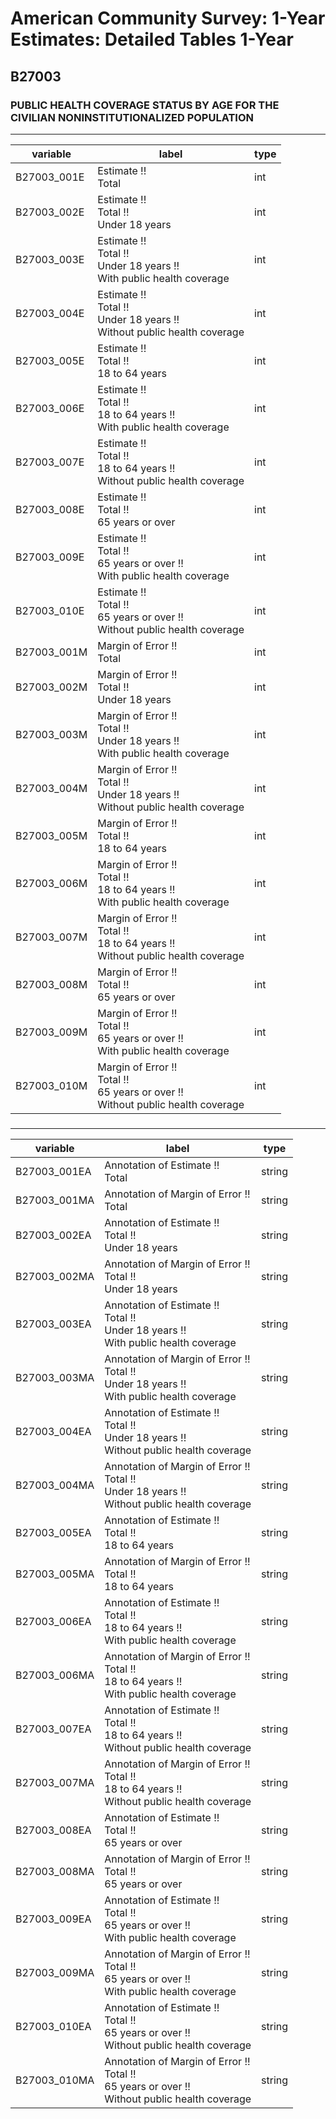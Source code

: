 # American Community Survey: 1-Year Estimates: Detailed Tables 1-Year

## B27003

### PUBLIC HEALTH COVERAGE STATUS BY AGE FOR THE CIVILIAN NONINSTITUTIONALIZED POPULATION

___

| variable | label | type |
| ----- | ----- | ----- |
| B27003_001E | Estimate !!<br>Total | int |
| B27003_002E | Estimate !!<br>Total !!<br>Under 18 years | int |
| B27003_003E | Estimate !!<br>Total !!<br>Under 18 years !!<br>With public health coverage | int |
| B27003_004E | Estimate !!<br>Total !!<br>Under 18 years !!<br>Without public health coverage | int |
| B27003_005E | Estimate !!<br>Total !!<br>18 to 64 years | int |
| B27003_006E | Estimate !!<br>Total !!<br>18 to 64 years !!<br>With public health coverage | int |
| B27003_007E | Estimate !!<br>Total !!<br>18 to 64 years !!<br>Without public health coverage | int |
| B27003_008E | Estimate !!<br>Total !!<br>65 years or over | int |
| B27003_009E | Estimate !!<br>Total !!<br>65 years or over !!<br>With public health coverage | int |
| B27003_010E | Estimate !!<br>Total !!<br>65 years or over !!<br>Without public health coverage | int |
| B27003_001M | Margin of Error !!<br>Total | int |
| B27003_002M | Margin of Error !!<br>Total !!<br>Under 18 years | int |
| B27003_003M | Margin of Error !!<br>Total !!<br>Under 18 years !!<br>With public health coverage | int |
| B27003_004M | Margin of Error !!<br>Total !!<br>Under 18 years !!<br>Without public health coverage | int |
| B27003_005M | Margin of Error !!<br>Total !!<br>18 to 64 years | int |
| B27003_006M | Margin of Error !!<br>Total !!<br>18 to 64 years !!<br>With public health coverage | int |
| B27003_007M | Margin of Error !!<br>Total !!<br>18 to 64 years !!<br>Without public health coverage | int |
| B27003_008M | Margin of Error !!<br>Total !!<br>65 years or over | int |
| B27003_009M | Margin of Error !!<br>Total !!<br>65 years or over !!<br>With public health coverage | int |
| B27003_010M | Margin of Error !!<br>Total !!<br>65 years or over !!<br>Without public health coverage | int |
### 

___

| variable | label | type |
| ----- | ----- | ----- |
| B27003_001EA | Annotation of Estimate !!<br>Total | string |
| B27003_001MA | Annotation of Margin of Error !!<br>Total | string |
| B27003_002EA | Annotation of Estimate !!<br>Total !!<br>Under 18 years | string |
| B27003_002MA | Annotation of Margin of Error !!<br>Total !!<br>Under 18 years | string |
| B27003_003EA | Annotation of Estimate !!<br>Total !!<br>Under 18 years !!<br>With public health coverage | string |
| B27003_003MA | Annotation of Margin of Error !!<br>Total !!<br>Under 18 years !!<br>With public health coverage | string |
| B27003_004EA | Annotation of Estimate !!<br>Total !!<br>Under 18 years !!<br>Without public health coverage | string |
| B27003_004MA | Annotation of Margin of Error !!<br>Total !!<br>Under 18 years !!<br>Without public health coverage | string |
| B27003_005EA | Annotation of Estimate !!<br>Total !!<br>18 to 64 years | string |
| B27003_005MA | Annotation of Margin of Error !!<br>Total !!<br>18 to 64 years | string |
| B27003_006EA | Annotation of Estimate !!<br>Total !!<br>18 to 64 years !!<br>With public health coverage | string |
| B27003_006MA | Annotation of Margin of Error !!<br>Total !!<br>18 to 64 years !!<br>With public health coverage | string |
| B27003_007EA | Annotation of Estimate !!<br>Total !!<br>18 to 64 years !!<br>Without public health coverage | string |
| B27003_007MA | Annotation of Margin of Error !!<br>Total !!<br>18 to 64 years !!<br>Without public health coverage | string |
| B27003_008EA | Annotation of Estimate !!<br>Total !!<br>65 years or over | string |
| B27003_008MA | Annotation of Margin of Error !!<br>Total !!<br>65 years or over | string |
| B27003_009EA | Annotation of Estimate !!<br>Total !!<br>65 years or over !!<br>With public health coverage | string |
| B27003_009MA | Annotation of Margin of Error !!<br>Total !!<br>65 years or over !!<br>With public health coverage | string |
| B27003_010EA | Annotation of Estimate !!<br>Total !!<br>65 years or over !!<br>Without public health coverage | string |
| B27003_010MA | Annotation of Margin of Error !!<br>Total !!<br>65 years or over !!<br>Without public health coverage | string |


